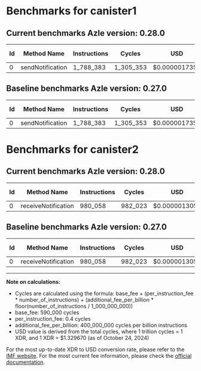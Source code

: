 # Benchmarks for canister1

## Current benchmarks Azle version: 0.28.0

| Id  | Method Name      | Instructions | Cycles    | USD           | USD/Million Calls | Change                     |
| --- | ---------------- | ------------ | --------- | ------------- | ----------------- | -------------------------- |
| 0   | sendNotification | 1_788_383    | 1_305_353 | $0.0000017357 | $1.73             | <font color="red">0</font> |

## Baseline benchmarks Azle version: 0.27.0

| Id  | Method Name      | Instructions | Cycles    | USD           | USD/Million Calls |
| --- | ---------------- | ------------ | --------- | ------------- | ----------------- |
| 0   | sendNotification | 1_788_383    | 1_305_353 | $0.0000017357 | $1.73             |

# Benchmarks for canister2

## Current benchmarks Azle version: 0.28.0

| Id  | Method Name         | Instructions | Cycles  | USD           | USD/Million Calls | Change                     |
| --- | ------------------- | ------------ | ------- | ------------- | ----------------- | -------------------------- |
| 0   | receiveNotification | 980_058      | 982_023 | $0.0000013058 | $1.30             | <font color="red">0</font> |

## Baseline benchmarks Azle version: 0.27.0

| Id  | Method Name         | Instructions | Cycles  | USD           | USD/Million Calls |
| --- | ------------------- | ------------ | ------- | ------------- | ----------------- |
| 0   | receiveNotification | 980_058      | 982_023 | $0.0000013058 | $1.30             |

---

**Note on calculations:**

- Cycles are calculated using the formula: base_fee + (per_instruction_fee \* number_of_instructions) + (additional_fee_per_billion \* floor(number_of_instructions / 1_000_000_000))
- base_fee: 590_000 cycles
- per_instruction_fee: 0.4 cycles
- additional_fee_per_billion: 400_000_000 cycles per billion instructions
- USD value is derived from the total cycles, where 1 trillion cycles = 1 XDR, and 1 XDR = $1.329670 (as of October 24, 2024)

For the most up-to-date XDR to USD conversion rate, please refer to the [IMF website](https://www.imf.org/external/np/fin/data/rms_sdrv.aspx).
For the most current fee information, please check the [official documentation](https://internetcomputer.org/docs/current/developer-docs/gas-cost#execution).
